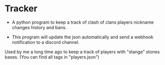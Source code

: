 # Tracker
- A python program to keep a track of clash of clans players nickname changes history and bans.

- This program will update the json automatically and send a webhook notification to a discord channel.



Used by me a long time ago to keep a track of players with "stange" stones bases. (You can find all tags in "players.json")
